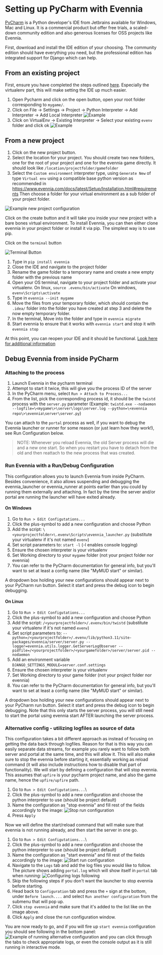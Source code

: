 # Setting up PyCharm with Evennia

[PyCharm](https://www.jetbrains.com/pycharm/) is a Python developer's IDE from Jetbrains available for Windows, Mac and Linux. 
It is a commercial product but offer free trials, a scaled-down community edition and also generous licenses for OSS projects like Evennia.

First, download and install the IDE edition of your choosing.
The community edition should have everything you need, 
but the professional edition has integrated support for Django which can help.

## From an existing project

First, ensure you have completed the steps outlined [here](https://www.evennia.com/docs/latest/Setup/Installation.html#requirements).
Especially the virtualenv part, this will make setting the IDE up much easier.

1. Open Pycharm and click on the open button, open your root folder corresponding to `mygame/`.
2. Click on File -> Settings -> Project -> Python Interpreter -> Add Interpreter -> Add Local Interpreter
![Example](https://imgur.com/QRo8O1C.png)
3. Click on VirtualEnv -> Existing Interpreter -> Select your existing `evenv` folder and click ok
![Example](https://imgur.com/XDmgjTw.png)

## From a new project


1. Click on the new project button.
2. Select the location for your project.
You should create two new folders, one for the root of your project and one
for the evennia game directly. It should look like `/location/projectfolder/gamefolder`
3. Select the `Custom environment` interpreter type, using `Generate New` of type `Virtual env` using a
compatible base python version as recommended in https://www.evennia.com/docs/latest/Setup/Installation.html#requirements
Then choose a folder for your virtual environment as a sub folder of your project folder.

![Example new project configuration](https://imgur.com/R5Yr9I4.png)

Click on the create button and it will take you inside your new project with a bare bones virtual environment.
To install Evennia, you can then either clone evennia in your project folder or install it via pip.
The simplest way is to use pip.

Click on the `terminal` button

![Terminal Button](https://i.imgur.com/fDr4nhv.png)

1. Type in `pip install evennia`
2. Close the IDE and navigate to the project folder
3. Rename the game folder to a temporary name and create a new empty folder with the previous name
4. Open your OS terminal, navigate to your project folder and activate your virtualenv.
On linux, `source .evenv/bin/activate`
On windows, `evenv\Scripts\activate`
5. Type in `evennia --init mygame`
6. Move the files from your temporary folder, which should contain the `.idea/` folder into
the folder you have created at step 3 and delete the now empty temporary folder.
7. In the terminal, Move into the folder and type in `evennia migrate`
8. Start evennia to ensure that it works with `evennia start` and stop it with `evennia stop`

At this point, you can reopen your IDE and it should be functional.
[Look here for additional information](https://www.evennia.com/docs/latest/Setup/Installation.html)


## Debug Evennia from inside PyCharm

### Attaching to the process
1. Launch Evennia in the pycharm terminal
2. Attempt to start it twice, this will give you the process ID of the server
3. In the PyCharm menu, select `Run > Attach to Process...`
4. From the list, pick the corresponding process id, it should be the `twistd` process with the `server.py` parameter (Example: `twistd.exe --nodaemon --logfile=\<mygame\>\server\logs\server.log --python=\<evennia repo\>\evennia\server\server.py`)

You can attach to the `portal` process as well, if you want to debug the Evennia launcher
or runner for some reason (or just learn how they work!), see Run Configuration below.

> NOTE: Whenever you reload Evennia, the old Server process will die and a new one start. So when you restart you have to detach from the old and then reattach to the new process that was created.


### Run Evennia with a Run/Debug Configuration

This configuration allows you to launch Evennia from inside PyCharm. Besides convenience, it also allows suspending and debugging the evennia_launcher or evennia_runner at points earlier than you could by running them externally and attaching. In fact by the time the server and/or portal are running the launcher will have exited already.

#### On Windows
1. Go to `Run > Edit Configutations...`
2. Click the plus-symbol to add a new configuration and choose Python
3. Add the script: `\<yourprojectfolder>\.evenv\Scripts\evennia_launcher.py` (substitute your virtualenv if it's not named `evenv`)
4. Set script parameters to: `start -l` (-l enables console logging)
5. Ensure the chosen interpreter is your virtualenv
6. Set Working directory to your `mygame` folder (not your project folder nor evennia)
7. You can refer to the PyCharm documentation for general info, but you'll want to set at least a config name (like "MyMUD start" or similar).

A dropdown box holding your new configurations should appear next to your PyCharm run button. 
Select it start and press the debug icon to begin debugging.

#### On Linux
1. Go to `Run > Edit Configutations...`
2. Click the plus-symbol to add a new configuration and choose Python
3. Add the script: `/<yourprojectfolder>/.evenv/bin/twistd` (substitute your virtualenv if it's not named `evenv`)
4. Set script parameters to: `--python=/<yourprojectfolder>/.evenv/lib/python3.11/site-packages/evennia/server/server.py --logger=evennia.utils.logger.GetServerLogObserver --pidfile=/<yourprojectfolder>/<yourgamefolder>/server/server.pid --nodaemon`
5. Add an environment variable `DJANGO_SETTINGS_MODULE=server.conf.settings`
6. Ensure the chosen interpreter is your virtualenv
7. Set Working directory to your game folder (not your project folder nor evennia)
8. You can refer to the PyCharm documentation for general info, but you'll want to set at least a config name (like "MyMUD start" or similar).

A dropdown box holding your new configurations should appear next to your PyCharm run button. 
Select it start and press the debug icon to begin debugging.
Note that this only starts the server process, you will still need to start the portal
using evennia start AFTER launching the server process.

### Alternative config - utilizing logfiles as source of data

This configuration takes a bit different approach as instead of focusing on getting the data back through logfiles. Reason for that is this way you can easily separate data streams, for example you rarely want to follow both server and portal at the same time, and this will allow it. This will also make sure to stop the evennia before starting it, essentially working as reload command (it will also include instructions how to disable that part of functionality). We will start by defining a configuration that will stop evennia. This assumes that `upfire` is your pycharm project name, and also the game name, hence the `upfire/upfire` path.

1. Go to `Run > Edit Configutations...`\
1. Click the plus-symbol to add a new configuration and choose the python interpreter to use (should be project default)
1. Name the configuration as "stop evennia" and fill rest of the fields accordingly to the image:
![Stop run configuration](https://i.imgur.com/gbkXhlG.png)
1. Press `Apply`

Now we will define the start/reload command that will make sure that evennia is not running already, and then start the server in one go.
1. Go to `Run > Edit Configutations...`\
1. Click the plus-symbol to add a new configuration and choose the python interpreter to use (should be project default)
1. Name the configuration as "start evennia" and fill rest of the fields accordingly to the image:
![Start run configuration](https://i.imgur.com/5YEjeHq.png)
1. Navigate to the `Logs` tab and add the log files you would like to follow. The picture shows
adding `portal.log` which will show itself in `portal` tab when running:
![Configuring logs following](https://i.imgur.com/gWYuOWl.png)
1. Skip the following steps if you don't want the launcher to stop evennia before starting.
1. Head back to `Configuration` tab and press the `+` sign at the bottom, under `Before launch....`
and select `Run another configuration` from the submenu that will pop up.
1. Click `stop evennia` and make sure that it's added to the list like on the image above.
1. Click `Apply` and close the run configuration window.

You are now ready to go, and if you will fire up `start evennia` configuration you should see
following in the bottom panel:
![Example of running alternative configuration](https://i.imgur.com/nTfpC04.png)
and you can click through the tabs to check appropriate logs, or even the console output as it is
still running in interactive mode.